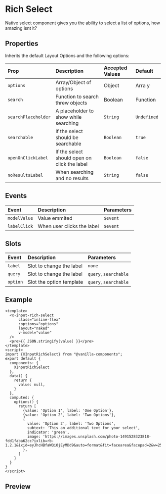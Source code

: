 # Rich Select

Native select component gives you the ability to select a list of options, how amazing isnt it?

## Properties

Inherits the default Layout Options and the following options:

| Prop       | Description               | Accepted Values                 | Default     |
| :--------- | :------------------------ | :------------------------------ | :---------- |
| `options`| Array/Object of options | Object|Arra y| `undefined` |
| `search`| Function to search threw objects| Boolean|Function | `false` |
| `searchPlaceholder` | A placeholder to show while searching | `String` | `Undefined`|
| `searchable`| If the select should be searchable | `Boolean` | `true`|
| `openOnClickLabel`| If the select should open on click the label | `Boolean` | `false`|
| `noResultsLabel`| When searching and no results | `String` | `false`|

## Events

| Event   | Description               | Parameters    |
| :------ | :------------------------ | :------------ |
| `modelValue` | Value emmited | `$event` |
| `labelClick` | When user clicks the label | `$event` |

## Slots

| Event   | Description               | Parameters    |
| :------ | :------------------------ | :------------ |
| `label` | Slot to change the label | `none` |
| `query` | Slot to change the label | `query`, `searchable` |
| `option` | Slot the option template | `query`, `searchable` |

## Example

```vue
<template>
  <x-input-rich-select
      class="inline-flex"
      :options="options"
      layout="naked"
      v-model="value"
  />
  <pre>{{ JSON.stringify(value) }}</pre>
</template>
<script>
import {XInputRichSelect} from "@vanilla-components";
export default {
  components: {
    XInputRichSelect
  },
  data() {
    return {
      value: null,
    }
  },
  computed: {
    options() {
      return [
        {value: 'Option 1', label: 'One Option'},
        {value: 'Option 2', label: 'Two Options'},
        {
          value: 'Option 2', label: 'Two Options',
          subtext: 'This an additional text for your select',
          indicator: 'green',
          image: 'https://images.unsplash.com/photo-1491528323818-fdd1faba62cc?ixlib=rb-1.2.1&ixid=eyJhcHBfaWQiOjEyMDd9&auto=format&fit=facearea&facepad=2&w=256&h=256&q=80',
        },
      ]
    }
  }
}
</script>
```

## Preview
<x-wrapper src="input-rich-select" />
